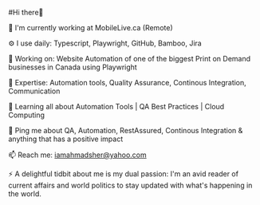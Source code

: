 #Hi there👋

🏢 I'm currently working at MobileLive.ca (Remote)

⚙️ I use daily: Typescript, Playwright, GitHub, Bamboo, Jira

🔭 Working on: Website Automation of one of the biggest Print on Demand businesses in Canada using Playwright

💅 Expertise: Automation tools, Quality Assurance, Continous Integration, Communication

🌱 Learning all about Automation Tools | QA Best Practices | Cloud Computing

💬 Ping me about QA, Automation, RestAssured, Continous Integration & anything that has a positive impact

📫 Reach me: iamahmadsher@yahoo.com

⚡️ A delightful tidbit about me is my dual passion: I'm an avid reader of current affairs and world politics to stay updated with what's happening in the world.
